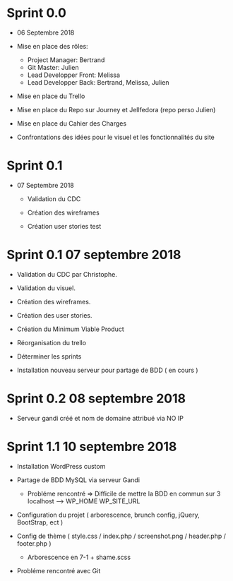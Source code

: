 # Sprint 0.0 
- 06 Septembre 2018

* Mise en place des rôles:
    * Project Manager: Bertrand
    * Git Master: Julien
    * Lead Developper Front: Melissa
    * Lead Developper Back: Bertrand, Melissa, Julien

* Mise en place du Trello

* Mise en place du Repo sur Journey et Jellfedora (repo perso Julien)

* Mise en place du Cahier des Charges

* Confrontations des idées pour le visuel et les fonctionnalités du site


# Sprint 0.1
- 07 Septembre 2018

    * Validation du CDC

    * Création des wireframes

    * Création user stories 
    test


# Sprint 0.1 07 septembre 2018 

* Validation du CDC par Christophe.

* Validation du visuel.

* Création des wireframes.

* Création des user stories.

* Création du Minimum Viable Product 

* Réorganisation du trello

* Déterminer les sprints

* Installation nouveau serveur pour partage de BDD ( en cours )

# Sprint 0.2 08 septembre 2018

* Serveur gandi créé et nom de domaine attribué via NO IP

# Sprint 1.1 10 septembre 2018

* Installation WordPress custom 

* Partage de BDD MySQL via serveur Gandi 
    - Probléme rencontré => Difficile de mettre la BDD en commun sur 3 localhost --> WP_HOME WP_SITE_URL

* Configuration du projet ( arborescence,  brunch config, jQuery, BootStrap, ect )

* Config de thème ( style.css / index.php / screenshot.png / header.php / footer.php )
    - Arborescence en 7-1 + shame.scss

* Probléme rencontré avec Git



